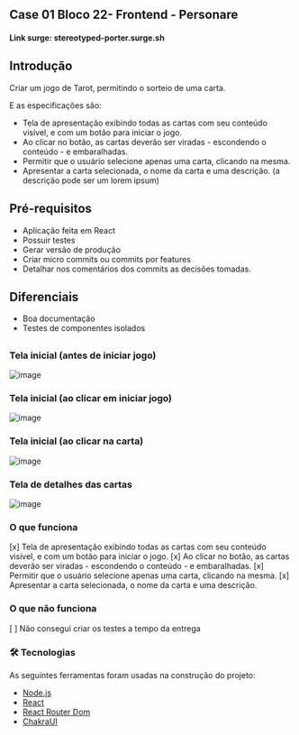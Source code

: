 ## Case 01 Bloco 22- Frontend - Personare
#### Link surge: stereotyped-porter.surge.sh
## Introdução
Criar um jogo de Tarot, permitindo o sorteio de uma carta.

E as especificações são:

- Tela de apresentação exibindo todas as cartas com seu conteúdo visível, e com um botão para iniciar o jogo.
- Ao clicar no botão, as cartas deverão ser viradas - escondendo o conteúdo - e embaralhadas.
- Permitir que o usuário selecione apenas uma carta, clicando na mesma.
- Apresentar a carta selecionada, o nome da carta e uma descrição. (a descrição pode ser um lorem ipsum)

## Pré-requisitos

- Aplicação feita em React
- Possuir testes
- Gerar versão de produção
- Criar micro commits ou commits por features
- Detalhar nos comentários dos commits as decisões tomadas.

## Diferenciais

- Boa documentação
- Testes de componentes isolados

##
##

### Tela inicial (antes de iniciar jogo)
![image](https://user-images.githubusercontent.com/89229968/180673145-de2c1120-880d-499c-b9ca-122031893e39.png)
### Tela inicial (ao clicar em iniciar jogo)
![image](https://user-images.githubusercontent.com/89229968/180673592-3c26efa7-f050-452d-a21c-f63b781c9962.png)
### Tela inicial (ao clicar na carta)
![image](https://user-images.githubusercontent.com/89229968/180673634-ae1b46c6-1a82-43e2-8eaa-accc17e21449.png)
### Tela de detalhes das cartas
![image](https://user-images.githubusercontent.com/89229968/180673181-54798c9c-a44f-4b8f-9886-8af0b87a3a3c.png)

### O que funciona
[x] Tela de apresentação exibindo todas as cartas com seu conteúdo visível, e com um botão para iniciar o jogo.
[x] Ao clicar no botão, as cartas deverão ser viradas - escondendo o conteúdo - e embaralhadas.
[x] Permitir que o usuário selecione apenas uma carta, clicando na mesma.
[x] Apresentar a carta selecionada, o nome da carta e uma descrição.

### O que não funciona
[ ] Não consegui criar os testes a tempo da entrega

### 🛠 Tecnologias
As seguintes ferramentas foram usadas na construção do projeto:
- [Node.js](https://nodejs.org/en/)
- [React](https://pt-br.reactjs.org/)
- [React Router Dom](https://v5.reactrouter.com/)
- [ChakraUI](https://chakra-ui.com/docs/layout/center)
